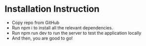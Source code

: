 # Installation Instruction
- Copy repo from GitHub
- Run npm i to install all the relevant dependencies.
- Run npm run dev to run the server to test the application locally
- And then, you are good to go!